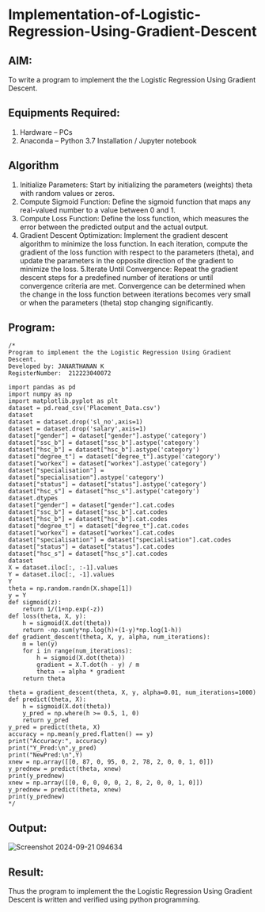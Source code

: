 # Implementation-of-Logistic-Regression-Using-Gradient-Descent

## AIM:
To write a program to implement the the Logistic Regression Using Gradient Descent.

## Equipments Required:
1. Hardware – PCs
2. Anaconda – Python 3.7 Installation / Jupyter notebook

## Algorithm
1. Initialize Parameters: Start by initializing the parameters (weights) theta with random values or zeros.
2. Compute Sigmoid Function: Define the sigmoid function that maps any real-valued number to a value between 0 and 1.
3. Compute Loss Function: Define the loss function, which measures the error between the predicted output and the actual output.
4. Gradient Descent Optimization: Implement the gradient descent algorithm to minimize the loss function. In each iteration, compute the gradient of the loss function with respect to the parameters (theta), and update the parameters in the opposite direction of the gradient to minimize the loss. 5.Iterate Until Convergence: Repeat the gradient descent steps for a predefined number of iterations or until convergence criteria are met. Convergence can be determined when the change in the loss function between iterations becomes very small or when the parameters (theta) stop changing significantly.
## Program:
```
/*
Program to implement the the Logistic Regression Using Gradient Descent.
Developed by: JANARTHANAN K
RegisterNumber:  212223040072

import pandas as pd
import numpy as np
import matplotlib.pyplot as plt
dataset = pd.read_csv('Placement_Data.csv')
dataset
dataset = dataset.drop('sl_no',axis=1)
dataset = dataset.drop('salary',axis=1)
dataset["gender"] = dataset["gender"].astype('category')
dataset["ssc_b"] = dataset["ssc_b"].astype('category')
dataset["hsc_b"] = dataset["hsc_b"].astype('category')
dataset["degree_t"] = dataset["degree_t"].astype('category')
dataset["workex"] = dataset["workex"].astype('category')
dataset["specialisation"] = dataset["specialisation"].astype('category')
dataset["status"] = dataset["status"].astype('category')
dataset["hsc_s"] = dataset["hsc_s"].astype('category')
dataset.dtypes
dataset["gender"] = dataset["gender"].cat.codes
dataset["ssc_b"] = dataset["ssc_b"].cat.codes
dataset["hsc_b"] = dataset["hsc_b"].cat.codes
dataset["degree_t"] = dataset["degree_t"].cat.codes
dataset["workex"] = dataset["workex"].cat.codes
dataset["specialisation"] = dataset["specialisation"].cat.codes
dataset["status"] = dataset["status"].cat.codes
dataset["hsc_s"] = dataset["hsc_s"].cat.codes
dataset
X = dataset.iloc[:, :-1].values
Y = dataset.iloc[:, -1].values
Y
theta = np.random.randn(X.shape[1])
y = Y
def sigmoid(z):
    return 1/(1+np.exp(-z))
def loss(theta, X, y):
    h = sigmoid(X.dot(theta))
    return -np.sum(y*np.log(h)+(1-y)*np.log(1-h))
def gradient_descent(theta, X, y, alpha, num_iterations):
    m = len(y)
    for i in range(num_iterations):
        h = sigmoid(X.dot(theta))
        gradient = X.T.dot(h - y) / m
        theta -= alpha * gradient
    return theta

theta = gradient_descent(theta, X, y, alpha=0.01, num_iterations=1000)
def predict(theta, X):
    h = sigmoid(X.dot(theta))
    y_pred = np.where(h >= 0.5, 1, 0)
    return y_pred
y_pred = predict(theta, X)
accuracy = np.mean(y_pred.flatten() == y)
print("Accuracy:", accuracy)
print("Y_Pred:\n",y_pred)
print("NewPred:\n",Y)
xnew = np.array([[0, 87, 0, 95, 0, 2, 78, 2, 0, 0, 1, 0]])
y_prednew = predict(theta, xnew)
print(y_prednew)
xnew = np.array([[0, 0, 0, 0, 0, 2, 8, 2, 0, 0, 1, 0]])
y_prednew = predict(theta, xnew)
print(y_prednew)
*/
```

## Output:
![Screenshot 2024-09-21 094634](https://github.com/user-attachments/assets/ad77859a-f9a8-49dd-837c-88843a2d4600)



## Result:
Thus the program to implement the the Logistic Regression Using Gradient Descent is written and verified using python programming.

